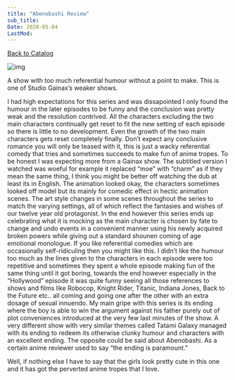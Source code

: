```yaml
---
title: "Abenobashi Review"
sub_title:
Date: 2020-05-04
LastMod:
---
```


[Back to Catalog](https://otaking.xyz/index.html)

![img](https://steemitimages.com/640x0/https://oldspeak.files.wordpress.com/2017/06/abenobashi.jpg?w=450)

A show with too much referential humour without a point to make. This is one of Studio Gainax’s weaker shows.

I had high expectations for this series and was dissapointed I only found the humour in the later episodes to be funny and the conclusion was pretty weak and the resolution contrived. All the characters excluding the two main characters continually get reset to fit the new setting of each episode so there is little to no development. Even the growth of the two main characters gets reset completely finally. Don’t expect any conclusive romance you will only be teased with it, this is just a wacky referential comedy that tries and sometimes succeeds to make fun of anime tropes. To be honest I was expecting more from a Gainax show. The subtitled version I watched was woeful for example it replaced “moe” with “charm” as if they mean the same thing, I think you might be better off watching the dub at least its in English.
The animation looked okay, the characters sometimes looked off model but its mainly for comedic effect in hectic animation scenes. The art style changes in some scenes throughout the series to match the varying settings, all of which reflect the fantasies and wishes of our twelve year old protagonist. In the end however this series ends up celebrating what it is mocking as the main character is chosen by fate to change and undo events in a convenient manner using his newly acquired broken powers while giving out a standard shounen coming of age emotional monologue.
If you like referential comedies which are occasionally self-ridiculing then you might like this. I didn’t like the humour too much as the lines given to the characters in each episode were too repetitive and sometimes they spent a whole episode making fun of the same thing until it got boring, towards the end however especially in the “Hollywood” episode it was quite funny seeing all those references to shows and films like Robocop, Knight Rider, Titanic, Indiana Jones, Back to the Future etc.. all coming and going one after the other with an extra dosage of sexual innuendo.
My main gripe with this series is its ending where the boy is able to win the argument against his father purely out of plot conveniences introduced at the very few last minutes of the show. A very different show with very similar themes called Tatami Galaxy managed with its ending to redeem its otherwise clunky humour and characters with an excellent ending. The opposite could be said about Abenobashi. As a certain anime reviewer used to say “the ending is paramount.”

Well, if nothing else I have to say that the girls look pretty cute in this one and it has got the perverted anime tropes that I love.
